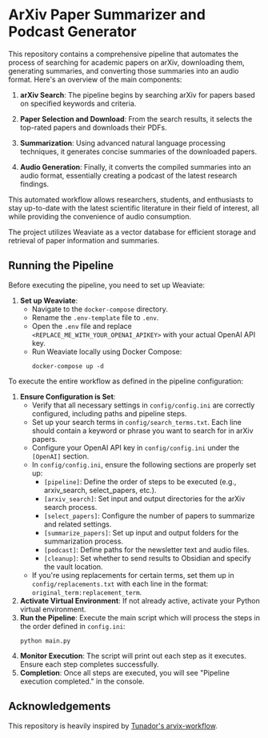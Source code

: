 # ArXiv Paper Summarizer and Podcast Generator

This repository contains a comprehensive pipeline that automates the process of searching for academic papers on arXiv, downloading them, generating summaries, and converting those summaries into an audio format. Here's an overview of the main components:

1. **arXiv Search**: The pipeline begins by searching arXiv for papers based on specified keywords and criteria.

2. **Paper Selection and Download**: From the search results, it selects the top-rated papers and downloads their PDFs.

3. **Summarization**: Using advanced natural language processing techniques, it generates concise summaries of the downloaded papers.

4. **Audio Generation**: Finally, it converts the compiled summaries into an audio format, essentially creating a podcast of the latest research findings.

This automated workflow allows researchers, students, and enthusiasts to stay up-to-date with the latest scientific literature in their field of interest, all while providing the convenience of audio consumption.

The project utilizes Weaviate as a vector database for efficient storage and retrieval of paper information and summaries.

## Running the Pipeline

Before executing the pipeline, you need to set up Weaviate:

1. **Set up Weaviate**:
   - Navigate to the `docker-compose` directory.
   - Rename the `.env-template` file to `.env`.
   - Open the `.env` file and replace `<REPLACE_ME_WITH_YOUR_OPENAI_APIKEY>` with your actual OpenAI API key.
   - Run Weaviate locally using Docker Compose:
     ```
     docker-compose up -d
     ```

To execute the entire workflow as defined in the pipeline configuration:

1. **Ensure Configuration is Set**: 
   - Verify that all necessary settings in `config/config.ini` are correctly configured, including paths and pipeline steps.
   - Set up your search terms in `config/search_terms.txt`. Each line should contain a keyword or phrase you want to search for in arXiv papers.
   - Configure your OpenAI API key in `config/config.ini` under the `[OpenAI]` section.
   - In `config/config.ini`, ensure the following sections are properly set up:
     - `[pipeline]`: Define the order of steps to be executed (e.g., arxiv_search, select_papers, etc.).
     - `[arxiv_search]`: Set input and output directories for the arXiv search process.
     - `[select_papers]`: Configure the number of papers to summarize and related settings.
     - `[summarize_papers]`: Set up input and output folders for the summarization process.
     - `[podcast]`: Define paths for the newsletter text and audio files.
     - `[cleanup]`: Set whether to send results to Obsidian and specify the vault location.
   - If you're using replacements for certain terms, set them up in `config/replacements.txt` with each line in the format: `original_term:replacement_term`.
2. **Activate Virtual Environment**: If not already active, activate your Python virtual environment.
3. **Run the Pipeline**: Execute the main script which will process the steps in the order defined in `config.ini`:
    ```
    python main.py
    ```
4. **Monitor Execution**: The script will print out each step as it executes. Ensure each step completes successfully.
5. **Completion**: Once all steps are executed, you will see "Pipeline execution completed." in the console.

## Acknowledgements

This repository is heavily inspired by [Tunador's arvix-workflow](https://github.com/evintunador).